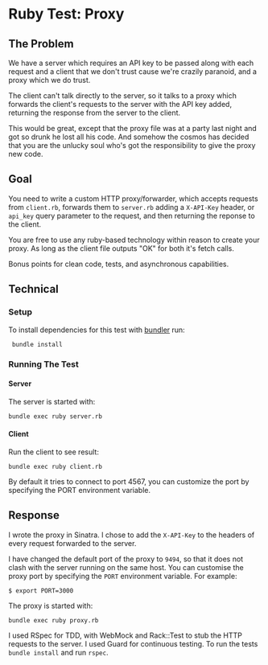 # Ruby Test: Proxy

## The Problem

We have a server which requires an API key to be passed along with each request
and a client that we don't trust cause we're crazily paranoid, and a proxy
which we do trust.

The client can't talk directly to the server, so it talks to a proxy which
forwards the client's requests to the server with the API key added, returning
the response from the server to the client.

This would be great, except that the proxy file was at a party last night
and got so drunk he lost all his code. And somehow the cosmos has decided that
you are the unlucky soul who's got the responsibility to give the proxy new
code.

## Goal

You need to write a custom HTTP proxy/forwarder, which accepts requests from
`client.rb`, forwards them to `server.rb` adding a `X-API-Key` header, or
`api_key` query parameter to the request, and then returning the reponse to
the client.

You are free to use any ruby-based technology within reason to create your
proxy. As long as the client file outputs "OK" for both it's fetch calls.

Bonus points for clean code, tests, and asynchronous capabilities.

## Technical

### Setup

To install dependencies for this test with
[bundler](https://rubygems.org/gems/bundler) run:

     bundle install

### Running The Test

#### Server

The server is started with:

    bundle exec ruby server.rb

#### Client

Run the client to see result:

    bundle exec ruby client.rb

By default it tries to connect to port 4567, you can customize the port by
specifying the PORT environment variable.

## Response

I wrote the proxy in Sinatra. I chose to add the `X-API-Key` to the headers
of every request forwarded to the server.

I have changed the default port of the proxy to `9494`, so that it does not
clash with the server running on the same host. You can customise the proxy
port by specifying the `PORT` environment variable. For example:

```
$ export PORT=3000
```

The proxy is started with:

`bundle exec ruby proxy.rb`

I used RSpec for TDD, with WebMock and Rack::Test to stub the HTTP requests to
the server. I used Guard for continuous testing. To run the tests
`bundle install` and run `rspec`.
